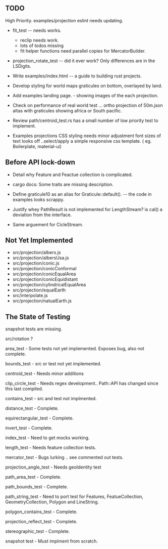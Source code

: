## TODO

High Priority.
examples/projection eslint needs updating.

* fit_test -- needs works.
  * reclip needs work.
  * lots of todos missing
  * fit helper functions need parallel copies for MercatorBuilder.

* projection_rotate_test -- did it ever work?
  Only differences are in the LSDigits.

* Write examples/index.html -- a guide to building rust projects.

* Develop styling for world maps graticules on bottom, overlayed by land.

* Add examples landing page. - showing images of the each projection.

* Check on performance of real world test ... ortho projection of 50m.json altas
 with graticules showing africa or South pacific.

* Review  path/centroid_test.rs
    has a small number of low priority test to implement.

* Examples projections CSS styling needs minor adjustment font sizes of text
   looks off ..select/apply a simple responsive css template.
  ( eg.  Boilerplate, material-ui)

##  Before API lock-down

* Detail why Feature and Feactue collection is complicated.

* cargo docs:
  Some traits are missing description.

* Define graticule10 as an alias for Graticule::default().
 -- the code in examples looks scrappy.

* Justify whey PathResult is not implemented for LengthStream? is cal() a deviation from the interface.

* Same arguement for CicleStream.

## Not Yet Implemented

* src/projection/albers.js
* src/projection/albersUsa.js
* src/projection/conic.js
* src/projection/conicConformal
* src/projection/conicEqualArea
* src/projection/conicEquidistant
* src/projection/cylindricalEqualArea
* src/projection/equalEarth
* src/interpolate.js
* src/projection/natualEarth.js

## The State of Testing

snapshot tests are missing.

src/rotation ?

area_test - Some tests not yet implemented. Exposes bug, also not complete.

bounds_test - src or test not yet implemented.

centroid_test - Needs minor additions

clip_circle_test - Needs regex development.. Path::API has changed since this last compiled.

contains_test - src and test not implmented.

distance_test - Complete.

equirectangular_test - Complete.

invert_test - Complete.

index_test - Need to get mocks working.

length_test -  Needs feature collection tests.

mercator_test - Bugs lurking .. see commented out tests.

projection_angle_test  - Needs geoIdentity test

path_area_test - Complete.

path_bounds_test - Complete.

path_string_test - Need to port test for Features, FeatueCollection, GeometryCollection, Polygon and LineString.

polygon_contains_test - Complete.

projection_reflect_test - Complete.

stereographic_test - Complete.

snapshot test - Must implment from scratch.
